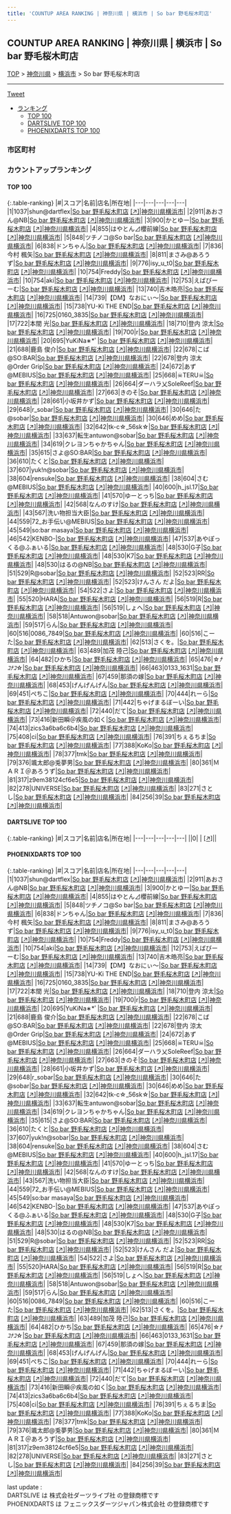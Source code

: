 ```yaml
---
title: 'COUNTUP AREA RANKING | 神奈川県 | 横浜市 | So bar 野毛桜木町店'
---
```

## COUNTUP AREA RANKING | 神奈川県 | 横浜市 | So bar 野毛桜木町店

[TOP](/darts/rank/) > [神奈川県](/darts/rank/神奈川県/) > [横浜市](/darts/rank/神奈川県/横浜市/) > So bar 野毛桜木町店

___

<a href="https://twitter.com/share?ref_src=twsrc%5Etfw" data-text="COUNTUP AREA RANKING | 神奈川県横浜市So bar 野毛桜木町店" class="twitter-share-button" data-hashtags="DARTSLIVE,PHOENIXDARTS,darts,ダーツ" data-show-count="false">Tweet</a>

* [ランキング](#カウントアップランキング)
    * [TOP 100](#top-100)
    * [DARTSLIVE TOP 100](#dartslive-top-100)
    * [PHOENIXDARTS TOP 100](#phoenixdarts-top-100)

### 市区町村

<ul>

</ul>

### カウントアップランキング

#### TOP 100



{:.table-ranking}
|#|スコア|名前|店名|所在地|
|---|---|---|---|---|
|1|1037|<span class="rank-name-pd">shun@dartflex</span>|<a href="/darts/rank/shops/92137.html">So bar 野毛桜木町店</a> <a href="https://vs.phoenixdarts.com/jp/shop/shopDetailInfo/s_92137?s_seq=92137">[↗]</a>|<a href="/darts/rank/神奈川県/横浜市">神奈川県横浜市</a>|
|2|911|<span class="rank-name-pd">あおさん@NB</span>|<a href="/darts/rank/shops/92137.html">So bar 野毛桜木町店</a> <a href="https://vs.phoenixdarts.com/jp/shop/shopDetailInfo/s_92137?s_seq=92137">[↗]</a>|<a href="/darts/rank/神奈川県/横浜市">神奈川県横浜市</a>|
|3|900|<span class="rank-name-pd">かとゆー</span>|<a href="/darts/rank/shops/92137.html">So bar 野毛桜木町店</a> <a href="https://vs.phoenixdarts.com/jp/shop/shopDetailInfo/s_92137?s_seq=92137">[↗]</a>|<a href="/darts/rank/神奈川県/横浜市">神奈川県横浜市</a>|
|4|855|<span class="rank-name-pd">はやとん⊿櫻前線</span>|<a href="/darts/rank/shops/92137.html">So bar 野毛桜木町店</a> <a href="https://vs.phoenixdarts.com/jp/shop/shopDetailInfo/s_92137?s_seq=92137">[↗]</a>|<a href="/darts/rank/神奈川県/横浜市">神奈川県横浜市</a>|
|5|848|<span class="rank-name-pd">ツチノコ@So bar</span>|<a href="/darts/rank/shops/92137.html">So bar 野毛桜木町店</a> <a href="https://vs.phoenixdarts.com/jp/shop/shopDetailInfo/s_92137?s_seq=92137">[↗]</a>|<a href="/darts/rank/神奈川県/横浜市">神奈川県横浜市</a>|
|6|838|<span class="rank-name-pd">ドンちゃん</span>|<a href="/darts/rank/shops/92137.html">So bar 野毛桜木町店</a> <a href="https://vs.phoenixdarts.com/jp/shop/shopDetailInfo/s_92137?s_seq=92137">[↗]</a>|<a href="/darts/rank/神奈川県/横浜市">神奈川県横浜市</a>|
|7|836|<span class="rank-name-pd"><span class="pro-icon-pd"></span>今村 楓矢</span>|<a href="/darts/rank/shops/92137.html">So bar 野毛桜木町店</a> <a href="https://vs.phoenixdarts.com/jp/shop/shopDetailInfo/s_92137?s_seq=92137">[↗]</a>|<a href="/darts/rank/神奈川県/横浜市">神奈川県横浜市</a>|
|8|811|<span class="rank-name-pd">まさみ@あろうず</span>|<a href="/darts/rank/shops/92137.html">So bar 野毛桜木町店</a> <a href="https://vs.phoenixdarts.com/jp/shop/shopDetailInfo/s_92137?s_seq=92137">[↗]</a>|<a href="/darts/rank/神奈川県/横浜市">神奈川県横浜市</a>|
|9|776|<span class="rank-name-pd">isy_u_t0</span>|<a href="/darts/rank/shops/92137.html">So bar 野毛桜木町店</a> <a href="https://vs.phoenixdarts.com/jp/shop/shopDetailInfo/s_92137?s_seq=92137">[↗]</a>|<a href="/darts/rank/神奈川県/横浜市">神奈川県横浜市</a>|
|10|754|<span class="rank-name-pd">Freddy</span>|<a href="/darts/rank/shops/92137.html">So bar 野毛桜木町店</a> <a href="https://vs.phoenixdarts.com/jp/shop/shopDetailInfo/s_92137?s_seq=92137">[↗]</a>|<a href="/darts/rank/神奈川県/横浜市">神奈川県横浜市</a>|
|10|754|<span class="rank-name-pd">aki</span>|<a href="/darts/rank/shops/92137.html">So bar 野毛桜木町店</a> <a href="https://vs.phoenixdarts.com/jp/shop/shopDetailInfo/s_92137?s_seq=92137">[↗]</a>|<a href="/darts/rank/神奈川県/横浜市">神奈川県横浜市</a>|
|12|753|<span class="rank-name-pd">えばびーーむ</span>|<a href="/darts/rank/shops/92137.html">So bar 野毛桜木町店</a> <a href="https://vs.phoenixdarts.com/jp/shop/shopDetailInfo/s_92137?s_seq=92137">[↗]</a>|<a href="/darts/rank/神奈川県/横浜市">神奈川県横浜市</a>|
|13|740|<span class="rank-name-pd">吉木皓亮</span>|<a href="/darts/rank/shops/92137.html">So bar 野毛桜木町店</a> <a href="https://vs.phoenixdarts.com/jp/shop/shopDetailInfo/s_92137?s_seq=92137">[↗]</a>|<a href="/darts/rank/神奈川県/横浜市">神奈川県横浜市</a>|
|14|739|<span class="rank-name-pd">【DM】なおにぃ～</span>|<a href="/darts/rank/shops/92137.html">So bar 野毛桜木町店</a> <a href="https://vs.phoenixdarts.com/jp/shop/shopDetailInfo/s_92137?s_seq=92137">[↗]</a>|<a href="/darts/rank/神奈川県/横浜市">神奈川県横浜市</a>|
|15|738|<span class="rank-name-pd">YU-Ki THE END</span>|<a href="/darts/rank/shops/92137.html">So bar 野毛桜木町店</a> <a href="https://vs.phoenixdarts.com/jp/shop/shopDetailInfo/s_92137?s_seq=92137">[↗]</a>|<a href="/darts/rank/神奈川県/横浜市">神奈川県横浜市</a>|
|16|725|<span class="rank-name-pd">0160_3835</span>|<a href="/darts/rank/shops/92137.html">So bar 野毛桜木町店</a> <a href="https://vs.phoenixdarts.com/jp/shop/shopDetailInfo/s_92137?s_seq=92137">[↗]</a>|<a href="/darts/rank/神奈川県/横浜市">神奈川県横浜市</a>|
|17|722|<span class="rank-name-pd"><span class="pro-icon-pd"></span>本間 光</span>|<a href="/darts/rank/shops/92137.html">So bar 野毛桜木町店</a> <a href="https://vs.phoenixdarts.com/jp/shop/shopDetailInfo/s_92137?s_seq=92137">[↗]</a>|<a href="/darts/rank/神奈川県/横浜市">神奈川県横浜市</a>|
|18|710|<span class="rank-name-pd"><span class="pro-icon-pd"></span>登内 涼太</span>|<a href="/darts/rank/shops/92137.html">So bar 野毛桜木町店</a> <a href="https://vs.phoenixdarts.com/jp/shop/shopDetailInfo/s_92137?s_seq=92137">[↗]</a>|<a href="/darts/rank/神奈川県/横浜市">神奈川県横浜市</a>|
|19|700|<span class="rank-name-pd">r</span>|<a href="/darts/rank/shops/92137.html">So bar 野毛桜木町店</a> <a href="https://vs.phoenixdarts.com/jp/shop/shopDetailInfo/s_92137?s_seq=92137">[↗]</a>|<a href="/darts/rank/神奈川県/横浜市">神奈川県横浜市</a>|
|20|695|<span class="rank-name-pd">YuKiNa∗*ﾟ</span>|<a href="/darts/rank/shops/92137.html">So bar 野毛桜木町店</a> <a href="https://vs.phoenixdarts.com/jp/shop/shopDetailInfo/s_92137?s_seq=92137">[↗]</a>|<a href="/darts/rank/神奈川県/横浜市">神奈川県横浜市</a>|
|21|688|<span class="rank-name-pd"><span class="pro-icon-pd"></span>鹿島 俊介</span>|<a href="/darts/rank/shops/92137.html">So bar 野毛桜木町店</a> <a href="https://vs.phoenixdarts.com/jp/shop/shopDetailInfo/s_92137?s_seq=92137">[↗]</a>|<a href="/darts/rank/神奈川県/横浜市">神奈川県横浜市</a>|
|22|678|<span class="rank-name-pd">こば@SO:BAR</span>|<a href="/darts/rank/shops/92137.html">So bar 野毛桜木町店</a> <a href="https://vs.phoenixdarts.com/jp/shop/shopDetailInfo/s_92137?s_seq=92137">[↗]</a>|<a href="/darts/rank/神奈川県/横浜市">神奈川県横浜市</a>|
|22|678|<span class="rank-name-pd">登内 涼太@Order Grip</span>|<a href="/darts/rank/shops/92137.html">So bar 野毛桜木町店</a> <a href="https://vs.phoenixdarts.com/jp/shop/shopDetailInfo/s_92137?s_seq=92137">[↗]</a>|<a href="/darts/rank/神奈川県/横浜市">神奈川県横浜市</a>|
|24|672|<span class="rank-name-pd">あず@MEBIUS</span>|<a href="/darts/rank/shops/92137.html">So bar 野毛桜木町店</a> <a href="https://vs.phoenixdarts.com/jp/shop/shopDetailInfo/s_92137?s_seq=92137">[↗]</a>|<a href="/darts/rank/神奈川県/横浜市">神奈川県横浜市</a>|
|25|668|<span class="rank-name-pd">☠TERU☠</span>|<a href="/darts/rank/shops/92137.html">So bar 野毛桜木町店</a> <a href="https://vs.phoenixdarts.com/jp/shop/shopDetailInfo/s_92137?s_seq=92137">[↗]</a>|<a href="/darts/rank/神奈川県/横浜市">神奈川県横浜市</a>|
|26|664|<span class="rank-name-pd">ダーハラ乂SoleReef</span>|<a href="/darts/rank/shops/92137.html">So bar 野毛桜木町店</a> <a href="https://vs.phoenixdarts.com/jp/shop/shopDetailInfo/s_92137?s_seq=92137">[↗]</a>|<a href="/darts/rank/神奈川県/横浜市">神奈川県横浜市</a>|
|27|663|<span class="rank-name-pd">きのそ</span>|<a href="/darts/rank/shops/92137.html">So bar 野毛桜木町店</a> <a href="https://vs.phoenixdarts.com/jp/shop/shopDetailInfo/s_92137?s_seq=92137">[↗]</a>|<a href="/darts/rank/神奈川県/横浜市">神奈川県横浜市</a>|
|28|661|<span class="rank-name-pd">小坂井かず</span>|<a href="/darts/rank/shops/92137.html">So bar 野毛桜木町店</a> <a href="https://vs.phoenixdarts.com/jp/shop/shopDetailInfo/s_92137?s_seq=92137">[↗]</a>|<a href="/darts/rank/神奈川県/横浜市">神奈川県横浜市</a>|
|29|648|<span class="rank-name-pd">r_sobar</span>|<a href="/darts/rank/shops/92137.html">So bar 野毛桜木町店</a> <a href="https://vs.phoenixdarts.com/jp/shop/shopDetailInfo/s_92137?s_seq=92137">[↗]</a>|<a href="/darts/rank/神奈川県/横浜市">神奈川県横浜市</a>|
|30|646|<span class="rank-name-pd">た@sobar</span>|<a href="/darts/rank/shops/92137.html">So bar 野毛桜木町店</a> <a href="https://vs.phoenixdarts.com/jp/shop/shopDetailInfo/s_92137?s_seq=92137">[↗]</a>|<a href="/darts/rank/神奈川県/横浜市">神奈川県横浜市</a>|
|30|646|<span class="rank-name-pd">めめ</span>|<a href="/darts/rank/shops/92137.html">So bar 野毛桜木町店</a> <a href="https://vs.phoenixdarts.com/jp/shop/shopDetailInfo/s_92137?s_seq=92137">[↗]</a>|<a href="/darts/rank/神奈川県/横浜市">神奈川県横浜市</a>|
|32|642|<span class="rank-name-pd">tk-c☆_56sk☆</span>|<a href="/darts/rank/shops/92137.html">So bar 野毛桜木町店</a> <a href="https://vs.phoenixdarts.com/jp/shop/shopDetailInfo/s_92137?s_seq=92137">[↗]</a>|<a href="/darts/rank/神奈川県/横浜市">神奈川県横浜市</a>|
|33|637|<span class="rank-name-pd">転生antuwon@sobar</span>|<a href="/darts/rank/shops/92137.html">So bar 野毛桜木町店</a> <a href="https://vs.phoenixdarts.com/jp/shop/shopDetailInfo/s_92137?s_seq=92137">[↗]</a>|<a href="/darts/rank/神奈川県/横浜市">神奈川県横浜市</a>|
|34|619|<span class="rank-name-pd">クレヨンちゃかちゃん</span>|<a href="/darts/rank/shops/92137.html">So bar 野毛桜木町店</a> <a href="https://vs.phoenixdarts.com/jp/shop/shopDetailInfo/s_92137?s_seq=92137">[↗]</a>|<a href="/darts/rank/神奈川県/横浜市">神奈川県横浜市</a>|
|35|615|<span class="rank-name-pd">さよ@SO:BAR</span>|<a href="/darts/rank/shops/92137.html">So bar 野毛桜木町店</a> <a href="https://vs.phoenixdarts.com/jp/shop/shopDetailInfo/s_92137?s_seq=92137">[↗]</a>|<a href="/darts/rank/神奈川県/横浜市">神奈川県横浜市</a>|
|36|610|<span class="rank-name-pd">たくと</span>|<a href="/darts/rank/shops/92137.html">So bar 野毛桜木町店</a> <a href="https://vs.phoenixdarts.com/jp/shop/shopDetailInfo/s_92137?s_seq=92137">[↗]</a>|<a href="/darts/rank/神奈川県/横浜市">神奈川県横浜市</a>|
|37|607|<span class="rank-name-pd">yuk!n@sobar</span>|<a href="/darts/rank/shops/92137.html">So bar 野毛桜木町店</a> <a href="https://vs.phoenixdarts.com/jp/shop/shopDetailInfo/s_92137?s_seq=92137">[↗]</a>|<a href="/darts/rank/神奈川県/横浜市">神奈川県横浜市</a>|
|38|604|<span class="rank-name-pd">rensuke</span>|<a href="/darts/rank/shops/92137.html">So bar 野毛桜木町店</a> <a href="https://vs.phoenixdarts.com/jp/shop/shopDetailInfo/s_92137?s_seq=92137">[↗]</a>|<a href="/darts/rank/神奈川県/横浜市">神奈川県横浜市</a>|
|38|604|<span class="rank-name-pd">さむ@MEBIUS</span>|<a href="/darts/rank/shops/92137.html">So bar 野毛桜木町店</a> <a href="https://vs.phoenixdarts.com/jp/shop/shopDetailInfo/s_92137?s_seq=92137">[↗]</a>|<a href="/darts/rank/神奈川県/横浜市">神奈川県横浜市</a>|
|40|600|<span class="rank-name-pd">h_jsl.17</span>|<a href="/darts/rank/shops/92137.html">So bar 野毛桜木町店</a> <a href="https://vs.phoenixdarts.com/jp/shop/shopDetailInfo/s_92137?s_seq=92137">[↗]</a>|<a href="/darts/rank/神奈川県/横浜市">神奈川県横浜市</a>|
|41|570|<span class="rank-name-pd">ゆーとっち</span>|<a href="/darts/rank/shops/92137.html">So bar 野毛桜木町店</a> <a href="https://vs.phoenixdarts.com/jp/shop/shopDetailInfo/s_92137?s_seq=92137">[↗]</a>|<a href="/darts/rank/神奈川県/横浜市">神奈川県横浜市</a>|
|42|568|<span class="rank-name-pd">なんのすけ</span>|<a href="/darts/rank/shops/92137.html">So bar 野毛桜木町店</a> <a href="https://vs.phoenixdarts.com/jp/shop/shopDetailInfo/s_92137?s_seq=92137">[↗]</a>|<a href="/darts/rank/神奈川県/横浜市">神奈川県横浜市</a>|
|43|567|<span class="rank-name-pd">洗い物担当大臣</span>|<a href="/darts/rank/shops/92137.html">So bar 野毛桜木町店</a> <a href="https://vs.phoenixdarts.com/jp/shop/shopDetailInfo/s_92137?s_seq=92137">[↗]</a>|<a href="/darts/rank/神奈川県/横浜市">神奈川県横浜市</a>|
|44|559|<span class="rank-name-pd">72_お手伝い@MEBIUS</span>|<a href="/darts/rank/shops/92137.html">So bar 野毛桜木町店</a> <a href="https://vs.phoenixdarts.com/jp/shop/shopDetailInfo/s_92137?s_seq=92137">[↗]</a>|<a href="/darts/rank/神奈川県/横浜市">神奈川県横浜市</a>|
|45|549|<span class="rank-name-pd">so:bar masaya</span>|<a href="/darts/rank/shops/92137.html">So bar 野毛桜木町店</a> <a href="https://vs.phoenixdarts.com/jp/shop/shopDetailInfo/s_92137?s_seq=92137">[↗]</a>|<a href="/darts/rank/神奈川県/横浜市">神奈川県横浜市</a>|
|46|542|<span class="rank-name-pd">KENBO-</span>|<a href="/darts/rank/shops/92137.html">So bar 野毛桜木町店</a> <a href="https://vs.phoenixdarts.com/jp/shop/shopDetailInfo/s_92137?s_seq=92137">[↗]</a>|<a href="/darts/rank/神奈川県/横浜市">神奈川県横浜市</a>|
|47|537|<span class="rank-name-pd">あやぽっくる@ふぁいる</span>|<a href="/darts/rank/shops/92137.html">So bar 野毛桜木町店</a> <a href="https://vs.phoenixdarts.com/jp/shop/shopDetailInfo/s_92137?s_seq=92137">[↗]</a>|<a href="/darts/rank/神奈川県/横浜市">神奈川県横浜市</a>|
|48|530|<span class="rank-name-pd">G子</span>|<a href="/darts/rank/shops/92137.html">So bar 野毛桜木町店</a> <a href="https://vs.phoenixdarts.com/jp/shop/shopDetailInfo/s_92137?s_seq=92137">[↗]</a>|<a href="/darts/rank/神奈川県/横浜市">神奈川県横浜市</a>|
|48|530|<span class="rank-name-pd">K7</span>|<a href="/darts/rank/shops/92137.html">So bar 野毛桜木町店</a> <a href="https://vs.phoenixdarts.com/jp/shop/shopDetailInfo/s_92137?s_seq=92137">[↗]</a>|<a href="/darts/rank/神奈川県/横浜市">神奈川県横浜市</a>|
|48|530|<span class="rank-name-pd">はるの@NB</span>|<a href="/darts/rank/shops/92137.html">So bar 野毛桜木町店</a> <a href="https://vs.phoenixdarts.com/jp/shop/shopDetailInfo/s_92137?s_seq=92137">[↗]</a>|<a href="/darts/rank/神奈川県/横浜市">神奈川県横浜市</a>|
|51|529|<span class="rank-name-pd">R@sobar</span>|<a href="/darts/rank/shops/92137.html">So bar 野毛桜木町店</a> <a href="https://vs.phoenixdarts.com/jp/shop/shopDetailInfo/s_92137?s_seq=92137">[↗]</a>|<a href="/darts/rank/神奈川県/横浜市">神奈川県横浜市</a>|
|52|523|<span class="rank-name-pd">RR</span>|<a href="/darts/rank/shops/92137.html">So bar 野毛桜木町店</a> <a href="https://vs.phoenixdarts.com/jp/shop/shopDetailInfo/s_92137?s_seq=92137">[↗]</a>|<a href="/darts/rank/神奈川県/横浜市">神奈川県横浜市</a>|
|52|523|<span class="rank-name-pd">けんさん だよ</span>|<a href="/darts/rank/shops/92137.html">So bar 野毛桜木町店</a> <a href="https://vs.phoenixdarts.com/jp/shop/shopDetailInfo/s_92137?s_seq=92137">[↗]</a>|<a href="/darts/rank/神奈川県/横浜市">神奈川県横浜市</a>|
|54|522|<span class="rank-name-pd">さよ</span>|<a href="/darts/rank/shops/92137.html">So bar 野毛桜木町店</a> <a href="https://vs.phoenixdarts.com/jp/shop/shopDetailInfo/s_92137?s_seq=92137">[↗]</a>|<a href="/darts/rank/神奈川県/横浜市">神奈川県横浜市</a>|
|55|520|<span class="rank-name-pd">HARA</span>|<a href="/darts/rank/shops/92137.html">So bar 野毛桜木町店</a> <a href="https://vs.phoenixdarts.com/jp/shop/shopDetailInfo/s_92137?s_seq=92137">[↗]</a>|<a href="/darts/rank/神奈川県/横浜市">神奈川県横浜市</a>|
|56|519|<span class="rank-name-pd">R</span>|<a href="/darts/rank/shops/92137.html">So bar 野毛桜木町店</a> <a href="https://vs.phoenixdarts.com/jp/shop/shopDetailInfo/s_92137?s_seq=92137">[↗]</a>|<a href="/darts/rank/神奈川県/横浜市">神奈川県横浜市</a>|
|56|519|<span class="rank-name-pd">しょへ</span>|<a href="/darts/rank/shops/92137.html">So bar 野毛桜木町店</a> <a href="https://vs.phoenixdarts.com/jp/shop/shopDetailInfo/s_92137?s_seq=92137">[↗]</a>|<a href="/darts/rank/神奈川県/横浜市">神奈川県横浜市</a>|
|58|518|<span class="rank-name-pd">Antuwon@sobar</span>|<a href="/darts/rank/shops/92137.html">So bar 野毛桜木町店</a> <a href="https://vs.phoenixdarts.com/jp/shop/shopDetailInfo/s_92137?s_seq=92137">[↗]</a>|<a href="/darts/rank/神奈川県/横浜市">神奈川県横浜市</a>|
|59|517|<span class="rank-name-pd">らん</span>|<a href="/darts/rank/shops/92137.html">So bar 野毛桜木町店</a> <a href="https://vs.phoenixdarts.com/jp/shop/shopDetailInfo/s_92137?s_seq=92137">[↗]</a>|<a href="/darts/rank/神奈川県/横浜市">神奈川県横浜市</a>|
|60|516|<span class="rank-name-pd">0086_7849</span>|<a href="/darts/rank/shops/92137.html">So bar 野毛桜木町店</a> <a href="https://vs.phoenixdarts.com/jp/shop/shopDetailInfo/s_92137?s_seq=92137">[↗]</a>|<a href="/darts/rank/神奈川県/横浜市">神奈川県横浜市</a>|
|60|516|<span class="rank-name-pd">こーた</span>|<a href="/darts/rank/shops/92137.html">So bar 野毛桜木町店</a> <a href="https://vs.phoenixdarts.com/jp/shop/shopDetailInfo/s_92137?s_seq=92137">[↗]</a>|<a href="/darts/rank/神奈川県/横浜市">神奈川県横浜市</a>|
|62|513|<span class="rank-name-pd">さくを。</span>|<a href="/darts/rank/shops/92137.html">So bar 野毛桜木町店</a> <a href="https://vs.phoenixdarts.com/jp/shop/shopDetailInfo/s_92137?s_seq=92137">[↗]</a>|<a href="/darts/rank/神奈川県/横浜市">神奈川県横浜市</a>|
|63|489|<span class="rank-name-pd"><span class="pro-icon-pd"></span>加茂 陸己</span>|<a href="/darts/rank/shops/92137.html">So bar 野毛桜木町店</a> <a href="https://vs.phoenixdarts.com/jp/shop/shopDetailInfo/s_92137?s_seq=92137">[↗]</a>|<a href="/darts/rank/神奈川県/横浜市">神奈川県横浜市</a>|
|64|482|<span class="rank-name-pd">ひかち</span>|<a href="/darts/rank/shops/92137.html">So bar 野毛桜木町店</a> <a href="https://vs.phoenixdarts.com/jp/shop/shopDetailInfo/s_92137?s_seq=92137">[↗]</a>|<a href="/darts/rank/神奈川県/横浜市">神奈川県横浜市</a>|
|65|476|<span class="rank-name-pd">☆*ﾅｺﾅｺ*☆</span>|<a href="/darts/rank/shops/92137.html">So bar 野毛桜木町店</a> <a href="https://vs.phoenixdarts.com/jp/shop/shopDetailInfo/s_92137?s_seq=92137">[↗]</a>|<a href="/darts/rank/神奈川県/横浜市">神奈川県横浜市</a>|
|66|463|<span class="rank-name-pd">0133_1631</span>|<a href="/darts/rank/shops/92137.html">So bar 野毛桜木町店</a> <a href="https://vs.phoenixdarts.com/jp/shop/shopDetailInfo/s_92137?s_seq=92137">[↗]</a>|<a href="/darts/rank/神奈川県/横浜市">神奈川県横浜市</a>|
|67|459|<span class="rank-name-pd">那須の嫁</span>|<a href="/darts/rank/shops/92137.html">So bar 野毛桜木町店</a> <a href="https://vs.phoenixdarts.com/jp/shop/shopDetailInfo/s_92137?s_seq=92137">[↗]</a>|<a href="/darts/rank/神奈川県/横浜市">神奈川県横浜市</a>|
|68|453|<span class="rank-name-pd">げんげんげん</span>|<a href="/darts/rank/shops/92137.html">So bar 野毛桜木町店</a> <a href="https://vs.phoenixdarts.com/jp/shop/shopDetailInfo/s_92137?s_seq=92137">[↗]</a>|<a href="/darts/rank/神奈川県/横浜市">神奈川県横浜市</a>|
|69|451|<span class="rank-name-pd">ぺちこ</span>|<a href="/darts/rank/shops/92137.html">So bar 野毛桜木町店</a> <a href="https://vs.phoenixdarts.com/jp/shop/shopDetailInfo/s_92137?s_seq=92137">[↗]</a>|<a href="/darts/rank/神奈川県/横浜市">神奈川県横浜市</a>|
|70|444|<span class="rank-name-pd">れーら</span>|<a href="/darts/rank/shops/92137.html">So bar 野毛桜木町店</a> <a href="https://vs.phoenixdarts.com/jp/shop/shopDetailInfo/s_92137?s_seq=92137">[↗]</a>|<a href="/darts/rank/神奈川県/横浜市">神奈川県横浜市</a>|
|71|442|<span class="rank-name-pd">ちゃげまるぼーい</span>|<a href="/darts/rank/shops/92137.html">So bar 野毛桜木町店</a> <a href="https://vs.phoenixdarts.com/jp/shop/shopDetailInfo/s_92137?s_seq=92137">[↗]</a>|<a href="/darts/rank/神奈川県/横浜市">神奈川県横浜市</a>|
|72|440|<span class="rank-name-pd">だて</span>|<a href="/darts/rank/shops/92137.html">So bar 野毛桜木町店</a> <a href="https://vs.phoenixdarts.com/jp/shop/shopDetailInfo/s_92137?s_seq=92137">[↗]</a>|<a href="/darts/rank/神奈川県/横浜市">神奈川県横浜市</a>|
|73|416|<span class="rank-name-pd">新田瞬＠疾風の如く</span>|<a href="/darts/rank/shops/92137.html">So bar 野毛桜木町店</a> <a href="https://vs.phoenixdarts.com/jp/shop/shopDetailInfo/s_92137?s_seq=92137">[↗]</a>|<a href="/darts/rank/神奈川県/横浜市">神奈川県横浜市</a>|
|74|413|<span class="rank-name-pd">zics3a6ba6c6b4</span>|<a href="/darts/rank/shops/92137.html">So bar 野毛桜木町店</a> <a href="https://vs.phoenixdarts.com/jp/shop/shopDetailInfo/s_92137?s_seq=92137">[↗]</a>|<a href="/darts/rank/神奈川県/横浜市">神奈川県横浜市</a>|
|75|408|<span class="rank-name-pd">ci</span>|<a href="/darts/rank/shops/92137.html">So bar 野毛桜木町店</a> <a href="https://vs.phoenixdarts.com/jp/shop/shopDetailInfo/s_92137?s_seq=92137">[↗]</a>|<a href="/darts/rank/神奈川県/横浜市">神奈川県横浜市</a>|
|76|391|<span class="rank-name-pd">ちぇるちま</span>|<a href="/darts/rank/shops/92137.html">So bar 野毛桜木町店</a> <a href="https://vs.phoenixdarts.com/jp/shop/shopDetailInfo/s_92137?s_seq=92137">[↗]</a>|<a href="/darts/rank/神奈川県/横浜市">神奈川県横浜市</a>|
|77|388|<span class="rank-name-pd">KoKo</span>|<a href="/darts/rank/shops/92137.html">So bar 野毛桜木町店</a> <a href="https://vs.phoenixdarts.com/jp/shop/shopDetailInfo/s_92137?s_seq=92137">[↗]</a>|<a href="/darts/rank/神奈川県/横浜市">神奈川県横浜市</a>|
|78|377|<span class="rank-name-pd">tmk</span>|<a href="/darts/rank/shops/92137.html">So bar 野毛桜木町店</a> <a href="https://vs.phoenixdarts.com/jp/shop/shopDetailInfo/s_92137?s_seq=92137">[↗]</a>|<a href="/darts/rank/神奈川県/横浜市">神奈川県横浜市</a>|
|79|376|<span class="rank-name-pd">颯太郎@兎夢男</span>|<a href="/darts/rank/shops/92137.html">So bar 野毛桜木町店</a> <a href="https://vs.phoenixdarts.com/jp/shop/shopDetailInfo/s_92137?s_seq=92137">[↗]</a>|<a href="/darts/rank/神奈川県/横浜市">神奈川県横浜市</a>|
|80|361|<span class="rank-name-pd">ＭＡＲＩ＠あろうず</span>|<a href="/darts/rank/shops/92137.html">So bar 野毛桜木町店</a> <a href="https://vs.phoenixdarts.com/jp/shop/shopDetailInfo/s_92137?s_seq=92137">[↗]</a>|<a href="/darts/rank/神奈川県/横浜市">神奈川県横浜市</a>|
|81|317|<span class="rank-name-pd">z9em38124cf6e5</span>|<a href="/darts/rank/shops/92137.html">So bar 野毛桜木町店</a> <a href="https://vs.phoenixdarts.com/jp/shop/shopDetailInfo/s_92137?s_seq=92137">[↗]</a>|<a href="/darts/rank/神奈川県/横浜市">神奈川県横浜市</a>|
|82|278|<span class="rank-name-pd">UNIVERSE</span>|<a href="/darts/rank/shops/92137.html">So bar 野毛桜木町店</a> <a href="https://vs.phoenixdarts.com/jp/shop/shopDetailInfo/s_92137?s_seq=92137">[↗]</a>|<a href="/darts/rank/神奈川県/横浜市">神奈川県横浜市</a>|
|83|271|<span class="rank-name-pd">さとし</span>|<a href="/darts/rank/shops/92137.html">So bar 野毛桜木町店</a> <a href="https://vs.phoenixdarts.com/jp/shop/shopDetailInfo/s_92137?s_seq=92137">[↗]</a>|<a href="/darts/rank/神奈川県/横浜市">神奈川県横浜市</a>|
|84|256|<span class="rank-name-pd">39</span>|<a href="/darts/rank/shops/92137.html">So bar 野毛桜木町店</a> <a href="https://vs.phoenixdarts.com/jp/shop/shopDetailInfo/s_92137?s_seq=92137">[↗]</a>|<a href="/darts/rank/神奈川県/横浜市">神奈川県横浜市</a>|


#### DARTSLIVE TOP 100



{:.table-ranking}
|#|スコア|名前|店名|所在地|
|---|---|---|---|---|
||0|<span class="rank-name-dl"> </span>|<a href="/darts/rank/shops/.html"></a> <a href="">[↗]</a>|<a href="/darts/rank//"></a>|


#### PHOENIXDARTS TOP 100



{:.table-ranking}
|#|スコア|名前|店名|所在地|
|---|---|---|---|---|
|1|1037|<span class="rank-name-pd">shun@dartflex</span>|<a href="/darts/rank/shops/92137.html">So bar 野毛桜木町店</a> <a href="https://vs.phoenixdarts.com/jp/shop/shopDetailInfo/s_92137?s_seq=92137">[↗]</a>|<a href="/darts/rank/神奈川県/横浜市">神奈川県横浜市</a>|
|2|911|<span class="rank-name-pd">あおさん@NB</span>|<a href="/darts/rank/shops/92137.html">So bar 野毛桜木町店</a> <a href="https://vs.phoenixdarts.com/jp/shop/shopDetailInfo/s_92137?s_seq=92137">[↗]</a>|<a href="/darts/rank/神奈川県/横浜市">神奈川県横浜市</a>|
|3|900|<span class="rank-name-pd">かとゆー</span>|<a href="/darts/rank/shops/92137.html">So bar 野毛桜木町店</a> <a href="https://vs.phoenixdarts.com/jp/shop/shopDetailInfo/s_92137?s_seq=92137">[↗]</a>|<a href="/darts/rank/神奈川県/横浜市">神奈川県横浜市</a>|
|4|855|<span class="rank-name-pd">はやとん⊿櫻前線</span>|<a href="/darts/rank/shops/92137.html">So bar 野毛桜木町店</a> <a href="https://vs.phoenixdarts.com/jp/shop/shopDetailInfo/s_92137?s_seq=92137">[↗]</a>|<a href="/darts/rank/神奈川県/横浜市">神奈川県横浜市</a>|
|5|848|<span class="rank-name-pd">ツチノコ@So bar</span>|<a href="/darts/rank/shops/92137.html">So bar 野毛桜木町店</a> <a href="https://vs.phoenixdarts.com/jp/shop/shopDetailInfo/s_92137?s_seq=92137">[↗]</a>|<a href="/darts/rank/神奈川県/横浜市">神奈川県横浜市</a>|
|6|838|<span class="rank-name-pd">ドンちゃん</span>|<a href="/darts/rank/shops/92137.html">So bar 野毛桜木町店</a> <a href="https://vs.phoenixdarts.com/jp/shop/shopDetailInfo/s_92137?s_seq=92137">[↗]</a>|<a href="/darts/rank/神奈川県/横浜市">神奈川県横浜市</a>|
|7|836|<span class="rank-name-pd"><span class="pro-icon-pd"></span>今村 楓矢</span>|<a href="/darts/rank/shops/92137.html">So bar 野毛桜木町店</a> <a href="https://vs.phoenixdarts.com/jp/shop/shopDetailInfo/s_92137?s_seq=92137">[↗]</a>|<a href="/darts/rank/神奈川県/横浜市">神奈川県横浜市</a>|
|8|811|<span class="rank-name-pd">まさみ@あろうず</span>|<a href="/darts/rank/shops/92137.html">So bar 野毛桜木町店</a> <a href="https://vs.phoenixdarts.com/jp/shop/shopDetailInfo/s_92137?s_seq=92137">[↗]</a>|<a href="/darts/rank/神奈川県/横浜市">神奈川県横浜市</a>|
|9|776|<span class="rank-name-pd">isy_u_t0</span>|<a href="/darts/rank/shops/92137.html">So bar 野毛桜木町店</a> <a href="https://vs.phoenixdarts.com/jp/shop/shopDetailInfo/s_92137?s_seq=92137">[↗]</a>|<a href="/darts/rank/神奈川県/横浜市">神奈川県横浜市</a>|
|10|754|<span class="rank-name-pd">Freddy</span>|<a href="/darts/rank/shops/92137.html">So bar 野毛桜木町店</a> <a href="https://vs.phoenixdarts.com/jp/shop/shopDetailInfo/s_92137?s_seq=92137">[↗]</a>|<a href="/darts/rank/神奈川県/横浜市">神奈川県横浜市</a>|
|10|754|<span class="rank-name-pd">aki</span>|<a href="/darts/rank/shops/92137.html">So bar 野毛桜木町店</a> <a href="https://vs.phoenixdarts.com/jp/shop/shopDetailInfo/s_92137?s_seq=92137">[↗]</a>|<a href="/darts/rank/神奈川県/横浜市">神奈川県横浜市</a>|
|12|753|<span class="rank-name-pd">えばびーーむ</span>|<a href="/darts/rank/shops/92137.html">So bar 野毛桜木町店</a> <a href="https://vs.phoenixdarts.com/jp/shop/shopDetailInfo/s_92137?s_seq=92137">[↗]</a>|<a href="/darts/rank/神奈川県/横浜市">神奈川県横浜市</a>|
|13|740|<span class="rank-name-pd">吉木皓亮</span>|<a href="/darts/rank/shops/92137.html">So bar 野毛桜木町店</a> <a href="https://vs.phoenixdarts.com/jp/shop/shopDetailInfo/s_92137?s_seq=92137">[↗]</a>|<a href="/darts/rank/神奈川県/横浜市">神奈川県横浜市</a>|
|14|739|<span class="rank-name-pd">【DM】なおにぃ～</span>|<a href="/darts/rank/shops/92137.html">So bar 野毛桜木町店</a> <a href="https://vs.phoenixdarts.com/jp/shop/shopDetailInfo/s_92137?s_seq=92137">[↗]</a>|<a href="/darts/rank/神奈川県/横浜市">神奈川県横浜市</a>|
|15|738|<span class="rank-name-pd">YU-Ki THE END</span>|<a href="/darts/rank/shops/92137.html">So bar 野毛桜木町店</a> <a href="https://vs.phoenixdarts.com/jp/shop/shopDetailInfo/s_92137?s_seq=92137">[↗]</a>|<a href="/darts/rank/神奈川県/横浜市">神奈川県横浜市</a>|
|16|725|<span class="rank-name-pd">0160_3835</span>|<a href="/darts/rank/shops/92137.html">So bar 野毛桜木町店</a> <a href="https://vs.phoenixdarts.com/jp/shop/shopDetailInfo/s_92137?s_seq=92137">[↗]</a>|<a href="/darts/rank/神奈川県/横浜市">神奈川県横浜市</a>|
|17|722|<span class="rank-name-pd"><span class="pro-icon-pd"></span>本間 光</span>|<a href="/darts/rank/shops/92137.html">So bar 野毛桜木町店</a> <a href="https://vs.phoenixdarts.com/jp/shop/shopDetailInfo/s_92137?s_seq=92137">[↗]</a>|<a href="/darts/rank/神奈川県/横浜市">神奈川県横浜市</a>|
|18|710|<span class="rank-name-pd"><span class="pro-icon-pd"></span>登内 涼太</span>|<a href="/darts/rank/shops/92137.html">So bar 野毛桜木町店</a> <a href="https://vs.phoenixdarts.com/jp/shop/shopDetailInfo/s_92137?s_seq=92137">[↗]</a>|<a href="/darts/rank/神奈川県/横浜市">神奈川県横浜市</a>|
|19|700|<span class="rank-name-pd">r</span>|<a href="/darts/rank/shops/92137.html">So bar 野毛桜木町店</a> <a href="https://vs.phoenixdarts.com/jp/shop/shopDetailInfo/s_92137?s_seq=92137">[↗]</a>|<a href="/darts/rank/神奈川県/横浜市">神奈川県横浜市</a>|
|20|695|<span class="rank-name-pd">YuKiNa∗*ﾟ</span>|<a href="/darts/rank/shops/92137.html">So bar 野毛桜木町店</a> <a href="https://vs.phoenixdarts.com/jp/shop/shopDetailInfo/s_92137?s_seq=92137">[↗]</a>|<a href="/darts/rank/神奈川県/横浜市">神奈川県横浜市</a>|
|21|688|<span class="rank-name-pd"><span class="pro-icon-pd"></span>鹿島 俊介</span>|<a href="/darts/rank/shops/92137.html">So bar 野毛桜木町店</a> <a href="https://vs.phoenixdarts.com/jp/shop/shopDetailInfo/s_92137?s_seq=92137">[↗]</a>|<a href="/darts/rank/神奈川県/横浜市">神奈川県横浜市</a>|
|22|678|<span class="rank-name-pd">こば@SO:BAR</span>|<a href="/darts/rank/shops/92137.html">So bar 野毛桜木町店</a> <a href="https://vs.phoenixdarts.com/jp/shop/shopDetailInfo/s_92137?s_seq=92137">[↗]</a>|<a href="/darts/rank/神奈川県/横浜市">神奈川県横浜市</a>|
|22|678|<span class="rank-name-pd">登内 涼太@Order Grip</span>|<a href="/darts/rank/shops/92137.html">So bar 野毛桜木町店</a> <a href="https://vs.phoenixdarts.com/jp/shop/shopDetailInfo/s_92137?s_seq=92137">[↗]</a>|<a href="/darts/rank/神奈川県/横浜市">神奈川県横浜市</a>|
|24|672|<span class="rank-name-pd">あず@MEBIUS</span>|<a href="/darts/rank/shops/92137.html">So bar 野毛桜木町店</a> <a href="https://vs.phoenixdarts.com/jp/shop/shopDetailInfo/s_92137?s_seq=92137">[↗]</a>|<a href="/darts/rank/神奈川県/横浜市">神奈川県横浜市</a>|
|25|668|<span class="rank-name-pd">☠TERU☠</span>|<a href="/darts/rank/shops/92137.html">So bar 野毛桜木町店</a> <a href="https://vs.phoenixdarts.com/jp/shop/shopDetailInfo/s_92137?s_seq=92137">[↗]</a>|<a href="/darts/rank/神奈川県/横浜市">神奈川県横浜市</a>|
|26|664|<span class="rank-name-pd">ダーハラ乂SoleReef</span>|<a href="/darts/rank/shops/92137.html">So bar 野毛桜木町店</a> <a href="https://vs.phoenixdarts.com/jp/shop/shopDetailInfo/s_92137?s_seq=92137">[↗]</a>|<a href="/darts/rank/神奈川県/横浜市">神奈川県横浜市</a>|
|27|663|<span class="rank-name-pd">きのそ</span>|<a href="/darts/rank/shops/92137.html">So bar 野毛桜木町店</a> <a href="https://vs.phoenixdarts.com/jp/shop/shopDetailInfo/s_92137?s_seq=92137">[↗]</a>|<a href="/darts/rank/神奈川県/横浜市">神奈川県横浜市</a>|
|28|661|<span class="rank-name-pd">小坂井かず</span>|<a href="/darts/rank/shops/92137.html">So bar 野毛桜木町店</a> <a href="https://vs.phoenixdarts.com/jp/shop/shopDetailInfo/s_92137?s_seq=92137">[↗]</a>|<a href="/darts/rank/神奈川県/横浜市">神奈川県横浜市</a>|
|29|648|<span class="rank-name-pd">r_sobar</span>|<a href="/darts/rank/shops/92137.html">So bar 野毛桜木町店</a> <a href="https://vs.phoenixdarts.com/jp/shop/shopDetailInfo/s_92137?s_seq=92137">[↗]</a>|<a href="/darts/rank/神奈川県/横浜市">神奈川県横浜市</a>|
|30|646|<span class="rank-name-pd">た@sobar</span>|<a href="/darts/rank/shops/92137.html">So bar 野毛桜木町店</a> <a href="https://vs.phoenixdarts.com/jp/shop/shopDetailInfo/s_92137?s_seq=92137">[↗]</a>|<a href="/darts/rank/神奈川県/横浜市">神奈川県横浜市</a>|
|30|646|<span class="rank-name-pd">めめ</span>|<a href="/darts/rank/shops/92137.html">So bar 野毛桜木町店</a> <a href="https://vs.phoenixdarts.com/jp/shop/shopDetailInfo/s_92137?s_seq=92137">[↗]</a>|<a href="/darts/rank/神奈川県/横浜市">神奈川県横浜市</a>|
|32|642|<span class="rank-name-pd">tk-c☆_56sk☆</span>|<a href="/darts/rank/shops/92137.html">So bar 野毛桜木町店</a> <a href="https://vs.phoenixdarts.com/jp/shop/shopDetailInfo/s_92137?s_seq=92137">[↗]</a>|<a href="/darts/rank/神奈川県/横浜市">神奈川県横浜市</a>|
|33|637|<span class="rank-name-pd">転生antuwon@sobar</span>|<a href="/darts/rank/shops/92137.html">So bar 野毛桜木町店</a> <a href="https://vs.phoenixdarts.com/jp/shop/shopDetailInfo/s_92137?s_seq=92137">[↗]</a>|<a href="/darts/rank/神奈川県/横浜市">神奈川県横浜市</a>|
|34|619|<span class="rank-name-pd">クレヨンちゃかちゃん</span>|<a href="/darts/rank/shops/92137.html">So bar 野毛桜木町店</a> <a href="https://vs.phoenixdarts.com/jp/shop/shopDetailInfo/s_92137?s_seq=92137">[↗]</a>|<a href="/darts/rank/神奈川県/横浜市">神奈川県横浜市</a>|
|35|615|<span class="rank-name-pd">さよ@SO:BAR</span>|<a href="/darts/rank/shops/92137.html">So bar 野毛桜木町店</a> <a href="https://vs.phoenixdarts.com/jp/shop/shopDetailInfo/s_92137?s_seq=92137">[↗]</a>|<a href="/darts/rank/神奈川県/横浜市">神奈川県横浜市</a>|
|36|610|<span class="rank-name-pd">たくと</span>|<a href="/darts/rank/shops/92137.html">So bar 野毛桜木町店</a> <a href="https://vs.phoenixdarts.com/jp/shop/shopDetailInfo/s_92137?s_seq=92137">[↗]</a>|<a href="/darts/rank/神奈川県/横浜市">神奈川県横浜市</a>|
|37|607|<span class="rank-name-pd">yuk!n@sobar</span>|<a href="/darts/rank/shops/92137.html">So bar 野毛桜木町店</a> <a href="https://vs.phoenixdarts.com/jp/shop/shopDetailInfo/s_92137?s_seq=92137">[↗]</a>|<a href="/darts/rank/神奈川県/横浜市">神奈川県横浜市</a>|
|38|604|<span class="rank-name-pd">rensuke</span>|<a href="/darts/rank/shops/92137.html">So bar 野毛桜木町店</a> <a href="https://vs.phoenixdarts.com/jp/shop/shopDetailInfo/s_92137?s_seq=92137">[↗]</a>|<a href="/darts/rank/神奈川県/横浜市">神奈川県横浜市</a>|
|38|604|<span class="rank-name-pd">さむ@MEBIUS</span>|<a href="/darts/rank/shops/92137.html">So bar 野毛桜木町店</a> <a href="https://vs.phoenixdarts.com/jp/shop/shopDetailInfo/s_92137?s_seq=92137">[↗]</a>|<a href="/darts/rank/神奈川県/横浜市">神奈川県横浜市</a>|
|40|600|<span class="rank-name-pd">h_jsl.17</span>|<a href="/darts/rank/shops/92137.html">So bar 野毛桜木町店</a> <a href="https://vs.phoenixdarts.com/jp/shop/shopDetailInfo/s_92137?s_seq=92137">[↗]</a>|<a href="/darts/rank/神奈川県/横浜市">神奈川県横浜市</a>|
|41|570|<span class="rank-name-pd">ゆーとっち</span>|<a href="/darts/rank/shops/92137.html">So bar 野毛桜木町店</a> <a href="https://vs.phoenixdarts.com/jp/shop/shopDetailInfo/s_92137?s_seq=92137">[↗]</a>|<a href="/darts/rank/神奈川県/横浜市">神奈川県横浜市</a>|
|42|568|<span class="rank-name-pd">なんのすけ</span>|<a href="/darts/rank/shops/92137.html">So bar 野毛桜木町店</a> <a href="https://vs.phoenixdarts.com/jp/shop/shopDetailInfo/s_92137?s_seq=92137">[↗]</a>|<a href="/darts/rank/神奈川県/横浜市">神奈川県横浜市</a>|
|43|567|<span class="rank-name-pd">洗い物担当大臣</span>|<a href="/darts/rank/shops/92137.html">So bar 野毛桜木町店</a> <a href="https://vs.phoenixdarts.com/jp/shop/shopDetailInfo/s_92137?s_seq=92137">[↗]</a>|<a href="/darts/rank/神奈川県/横浜市">神奈川県横浜市</a>|
|44|559|<span class="rank-name-pd">72_お手伝い@MEBIUS</span>|<a href="/darts/rank/shops/92137.html">So bar 野毛桜木町店</a> <a href="https://vs.phoenixdarts.com/jp/shop/shopDetailInfo/s_92137?s_seq=92137">[↗]</a>|<a href="/darts/rank/神奈川県/横浜市">神奈川県横浜市</a>|
|45|549|<span class="rank-name-pd">so:bar masaya</span>|<a href="/darts/rank/shops/92137.html">So bar 野毛桜木町店</a> <a href="https://vs.phoenixdarts.com/jp/shop/shopDetailInfo/s_92137?s_seq=92137">[↗]</a>|<a href="/darts/rank/神奈川県/横浜市">神奈川県横浜市</a>|
|46|542|<span class="rank-name-pd">KENBO-</span>|<a href="/darts/rank/shops/92137.html">So bar 野毛桜木町店</a> <a href="https://vs.phoenixdarts.com/jp/shop/shopDetailInfo/s_92137?s_seq=92137">[↗]</a>|<a href="/darts/rank/神奈川県/横浜市">神奈川県横浜市</a>|
|47|537|<span class="rank-name-pd">あやぽっくる@ふぁいる</span>|<a href="/darts/rank/shops/92137.html">So bar 野毛桜木町店</a> <a href="https://vs.phoenixdarts.com/jp/shop/shopDetailInfo/s_92137?s_seq=92137">[↗]</a>|<a href="/darts/rank/神奈川県/横浜市">神奈川県横浜市</a>|
|48|530|<span class="rank-name-pd">G子</span>|<a href="/darts/rank/shops/92137.html">So bar 野毛桜木町店</a> <a href="https://vs.phoenixdarts.com/jp/shop/shopDetailInfo/s_92137?s_seq=92137">[↗]</a>|<a href="/darts/rank/神奈川県/横浜市">神奈川県横浜市</a>|
|48|530|<span class="rank-name-pd">K7</span>|<a href="/darts/rank/shops/92137.html">So bar 野毛桜木町店</a> <a href="https://vs.phoenixdarts.com/jp/shop/shopDetailInfo/s_92137?s_seq=92137">[↗]</a>|<a href="/darts/rank/神奈川県/横浜市">神奈川県横浜市</a>|
|48|530|<span class="rank-name-pd">はるの@NB</span>|<a href="/darts/rank/shops/92137.html">So bar 野毛桜木町店</a> <a href="https://vs.phoenixdarts.com/jp/shop/shopDetailInfo/s_92137?s_seq=92137">[↗]</a>|<a href="/darts/rank/神奈川県/横浜市">神奈川県横浜市</a>|
|51|529|<span class="rank-name-pd">R@sobar</span>|<a href="/darts/rank/shops/92137.html">So bar 野毛桜木町店</a> <a href="https://vs.phoenixdarts.com/jp/shop/shopDetailInfo/s_92137?s_seq=92137">[↗]</a>|<a href="/darts/rank/神奈川県/横浜市">神奈川県横浜市</a>|
|52|523|<span class="rank-name-pd">RR</span>|<a href="/darts/rank/shops/92137.html">So bar 野毛桜木町店</a> <a href="https://vs.phoenixdarts.com/jp/shop/shopDetailInfo/s_92137?s_seq=92137">[↗]</a>|<a href="/darts/rank/神奈川県/横浜市">神奈川県横浜市</a>|
|52|523|<span class="rank-name-pd">けんさん だよ</span>|<a href="/darts/rank/shops/92137.html">So bar 野毛桜木町店</a> <a href="https://vs.phoenixdarts.com/jp/shop/shopDetailInfo/s_92137?s_seq=92137">[↗]</a>|<a href="/darts/rank/神奈川県/横浜市">神奈川県横浜市</a>|
|54|522|<span class="rank-name-pd">さよ</span>|<a href="/darts/rank/shops/92137.html">So bar 野毛桜木町店</a> <a href="https://vs.phoenixdarts.com/jp/shop/shopDetailInfo/s_92137?s_seq=92137">[↗]</a>|<a href="/darts/rank/神奈川県/横浜市">神奈川県横浜市</a>|
|55|520|<span class="rank-name-pd">HARA</span>|<a href="/darts/rank/shops/92137.html">So bar 野毛桜木町店</a> <a href="https://vs.phoenixdarts.com/jp/shop/shopDetailInfo/s_92137?s_seq=92137">[↗]</a>|<a href="/darts/rank/神奈川県/横浜市">神奈川県横浜市</a>|
|56|519|<span class="rank-name-pd">R</span>|<a href="/darts/rank/shops/92137.html">So bar 野毛桜木町店</a> <a href="https://vs.phoenixdarts.com/jp/shop/shopDetailInfo/s_92137?s_seq=92137">[↗]</a>|<a href="/darts/rank/神奈川県/横浜市">神奈川県横浜市</a>|
|56|519|<span class="rank-name-pd">しょへ</span>|<a href="/darts/rank/shops/92137.html">So bar 野毛桜木町店</a> <a href="https://vs.phoenixdarts.com/jp/shop/shopDetailInfo/s_92137?s_seq=92137">[↗]</a>|<a href="/darts/rank/神奈川県/横浜市">神奈川県横浜市</a>|
|58|518|<span class="rank-name-pd">Antuwon@sobar</span>|<a href="/darts/rank/shops/92137.html">So bar 野毛桜木町店</a> <a href="https://vs.phoenixdarts.com/jp/shop/shopDetailInfo/s_92137?s_seq=92137">[↗]</a>|<a href="/darts/rank/神奈川県/横浜市">神奈川県横浜市</a>|
|59|517|<span class="rank-name-pd">らん</span>|<a href="/darts/rank/shops/92137.html">So bar 野毛桜木町店</a> <a href="https://vs.phoenixdarts.com/jp/shop/shopDetailInfo/s_92137?s_seq=92137">[↗]</a>|<a href="/darts/rank/神奈川県/横浜市">神奈川県横浜市</a>|
|60|516|<span class="rank-name-pd">0086_7849</span>|<a href="/darts/rank/shops/92137.html">So bar 野毛桜木町店</a> <a href="https://vs.phoenixdarts.com/jp/shop/shopDetailInfo/s_92137?s_seq=92137">[↗]</a>|<a href="/darts/rank/神奈川県/横浜市">神奈川県横浜市</a>|
|60|516|<span class="rank-name-pd">こーた</span>|<a href="/darts/rank/shops/92137.html">So bar 野毛桜木町店</a> <a href="https://vs.phoenixdarts.com/jp/shop/shopDetailInfo/s_92137?s_seq=92137">[↗]</a>|<a href="/darts/rank/神奈川県/横浜市">神奈川県横浜市</a>|
|62|513|<span class="rank-name-pd">さくを。</span>|<a href="/darts/rank/shops/92137.html">So bar 野毛桜木町店</a> <a href="https://vs.phoenixdarts.com/jp/shop/shopDetailInfo/s_92137?s_seq=92137">[↗]</a>|<a href="/darts/rank/神奈川県/横浜市">神奈川県横浜市</a>|
|63|489|<span class="rank-name-pd"><span class="pro-icon-pd"></span>加茂 陸己</span>|<a href="/darts/rank/shops/92137.html">So bar 野毛桜木町店</a> <a href="https://vs.phoenixdarts.com/jp/shop/shopDetailInfo/s_92137?s_seq=92137">[↗]</a>|<a href="/darts/rank/神奈川県/横浜市">神奈川県横浜市</a>|
|64|482|<span class="rank-name-pd">ひかち</span>|<a href="/darts/rank/shops/92137.html">So bar 野毛桜木町店</a> <a href="https://vs.phoenixdarts.com/jp/shop/shopDetailInfo/s_92137?s_seq=92137">[↗]</a>|<a href="/darts/rank/神奈川県/横浜市">神奈川県横浜市</a>|
|65|476|<span class="rank-name-pd">☆*ﾅｺﾅｺ*☆</span>|<a href="/darts/rank/shops/92137.html">So bar 野毛桜木町店</a> <a href="https://vs.phoenixdarts.com/jp/shop/shopDetailInfo/s_92137?s_seq=92137">[↗]</a>|<a href="/darts/rank/神奈川県/横浜市">神奈川県横浜市</a>|
|66|463|<span class="rank-name-pd">0133_1631</span>|<a href="/darts/rank/shops/92137.html">So bar 野毛桜木町店</a> <a href="https://vs.phoenixdarts.com/jp/shop/shopDetailInfo/s_92137?s_seq=92137">[↗]</a>|<a href="/darts/rank/神奈川県/横浜市">神奈川県横浜市</a>|
|67|459|<span class="rank-name-pd">那須の嫁</span>|<a href="/darts/rank/shops/92137.html">So bar 野毛桜木町店</a> <a href="https://vs.phoenixdarts.com/jp/shop/shopDetailInfo/s_92137?s_seq=92137">[↗]</a>|<a href="/darts/rank/神奈川県/横浜市">神奈川県横浜市</a>|
|68|453|<span class="rank-name-pd">げんげんげん</span>|<a href="/darts/rank/shops/92137.html">So bar 野毛桜木町店</a> <a href="https://vs.phoenixdarts.com/jp/shop/shopDetailInfo/s_92137?s_seq=92137">[↗]</a>|<a href="/darts/rank/神奈川県/横浜市">神奈川県横浜市</a>|
|69|451|<span class="rank-name-pd">ぺちこ</span>|<a href="/darts/rank/shops/92137.html">So bar 野毛桜木町店</a> <a href="https://vs.phoenixdarts.com/jp/shop/shopDetailInfo/s_92137?s_seq=92137">[↗]</a>|<a href="/darts/rank/神奈川県/横浜市">神奈川県横浜市</a>|
|70|444|<span class="rank-name-pd">れーら</span>|<a href="/darts/rank/shops/92137.html">So bar 野毛桜木町店</a> <a href="https://vs.phoenixdarts.com/jp/shop/shopDetailInfo/s_92137?s_seq=92137">[↗]</a>|<a href="/darts/rank/神奈川県/横浜市">神奈川県横浜市</a>|
|71|442|<span class="rank-name-pd">ちゃげまるぼーい</span>|<a href="/darts/rank/shops/92137.html">So bar 野毛桜木町店</a> <a href="https://vs.phoenixdarts.com/jp/shop/shopDetailInfo/s_92137?s_seq=92137">[↗]</a>|<a href="/darts/rank/神奈川県/横浜市">神奈川県横浜市</a>|
|72|440|<span class="rank-name-pd">だて</span>|<a href="/darts/rank/shops/92137.html">So bar 野毛桜木町店</a> <a href="https://vs.phoenixdarts.com/jp/shop/shopDetailInfo/s_92137?s_seq=92137">[↗]</a>|<a href="/darts/rank/神奈川県/横浜市">神奈川県横浜市</a>|
|73|416|<span class="rank-name-pd">新田瞬＠疾風の如く</span>|<a href="/darts/rank/shops/92137.html">So bar 野毛桜木町店</a> <a href="https://vs.phoenixdarts.com/jp/shop/shopDetailInfo/s_92137?s_seq=92137">[↗]</a>|<a href="/darts/rank/神奈川県/横浜市">神奈川県横浜市</a>|
|74|413|<span class="rank-name-pd">zics3a6ba6c6b4</span>|<a href="/darts/rank/shops/92137.html">So bar 野毛桜木町店</a> <a href="https://vs.phoenixdarts.com/jp/shop/shopDetailInfo/s_92137?s_seq=92137">[↗]</a>|<a href="/darts/rank/神奈川県/横浜市">神奈川県横浜市</a>|
|75|408|<span class="rank-name-pd">ci</span>|<a href="/darts/rank/shops/92137.html">So bar 野毛桜木町店</a> <a href="https://vs.phoenixdarts.com/jp/shop/shopDetailInfo/s_92137?s_seq=92137">[↗]</a>|<a href="/darts/rank/神奈川県/横浜市">神奈川県横浜市</a>|
|76|391|<span class="rank-name-pd">ちぇるちま</span>|<a href="/darts/rank/shops/92137.html">So bar 野毛桜木町店</a> <a href="https://vs.phoenixdarts.com/jp/shop/shopDetailInfo/s_92137?s_seq=92137">[↗]</a>|<a href="/darts/rank/神奈川県/横浜市">神奈川県横浜市</a>|
|77|388|<span class="rank-name-pd">KoKo</span>|<a href="/darts/rank/shops/92137.html">So bar 野毛桜木町店</a> <a href="https://vs.phoenixdarts.com/jp/shop/shopDetailInfo/s_92137?s_seq=92137">[↗]</a>|<a href="/darts/rank/神奈川県/横浜市">神奈川県横浜市</a>|
|78|377|<span class="rank-name-pd">tmk</span>|<a href="/darts/rank/shops/92137.html">So bar 野毛桜木町店</a> <a href="https://vs.phoenixdarts.com/jp/shop/shopDetailInfo/s_92137?s_seq=92137">[↗]</a>|<a href="/darts/rank/神奈川県/横浜市">神奈川県横浜市</a>|
|79|376|<span class="rank-name-pd">颯太郎@兎夢男</span>|<a href="/darts/rank/shops/92137.html">So bar 野毛桜木町店</a> <a href="https://vs.phoenixdarts.com/jp/shop/shopDetailInfo/s_92137?s_seq=92137">[↗]</a>|<a href="/darts/rank/神奈川県/横浜市">神奈川県横浜市</a>|
|80|361|<span class="rank-name-pd">ＭＡＲＩ＠あろうず</span>|<a href="/darts/rank/shops/92137.html">So bar 野毛桜木町店</a> <a href="https://vs.phoenixdarts.com/jp/shop/shopDetailInfo/s_92137?s_seq=92137">[↗]</a>|<a href="/darts/rank/神奈川県/横浜市">神奈川県横浜市</a>|
|81|317|<span class="rank-name-pd">z9em38124cf6e5</span>|<a href="/darts/rank/shops/92137.html">So bar 野毛桜木町店</a> <a href="https://vs.phoenixdarts.com/jp/shop/shopDetailInfo/s_92137?s_seq=92137">[↗]</a>|<a href="/darts/rank/神奈川県/横浜市">神奈川県横浜市</a>|
|82|278|<span class="rank-name-pd">UNIVERSE</span>|<a href="/darts/rank/shops/92137.html">So bar 野毛桜木町店</a> <a href="https://vs.phoenixdarts.com/jp/shop/shopDetailInfo/s_92137?s_seq=92137">[↗]</a>|<a href="/darts/rank/神奈川県/横浜市">神奈川県横浜市</a>|
|83|271|<span class="rank-name-pd">さとし</span>|<a href="/darts/rank/shops/92137.html">So bar 野毛桜木町店</a> <a href="https://vs.phoenixdarts.com/jp/shop/shopDetailInfo/s_92137?s_seq=92137">[↗]</a>|<a href="/darts/rank/神奈川県/横浜市">神奈川県横浜市</a>|
|84|256|<span class="rank-name-pd">39</span>|<a href="/darts/rank/shops/92137.html">So bar 野毛桜木町店</a> <a href="https://vs.phoenixdarts.com/jp/shop/shopDetailInfo/s_92137?s_seq=92137">[↗]</a>|<a href="/darts/rank/神奈川県/横浜市">神奈川県横浜市</a>|


<div class="footer border-top border-gray-light mt-5 pt-3 text-right text-gray">
    last update : <span style="font-weight: italic" id="foot_last_modified"></span><br />
    DARTSLIVE は 株式会社ダーツライブ社 の登録商標です<br />
    PHOENIXDARTS は フェニックスダーツジャパン株式会社 の登録商標です<br />
</div>

<script src="https://cdnjs.cloudflare.com/ajax/libs/jquery.tablesorter/2.31.3/js/jquery.tablesorter.min.js" integrity="sha512-qzgd5cYSZcosqpzpn7zF2ZId8f/8CHmFKZ8j7mU4OUXTNRd5g+ZHBPsgKEwoqxCtdQvExE5LprwwPAgoicguNg==" crossorigin="anonymous" referrerpolicy="no-referrer"></script>
<link rel="stylesheet" href="https://cdnjs.cloudflare.com/ajax/libs/jquery.tablesorter/2.31.3/css/theme.default.min.css" integrity="sha512-wghhOJkjQX0Lh3NSWvNKeZ0ZpNn+SPVXX1Qyc9OCaogADktxrBiBdKGDoqVUOyhStvMBmJQ8ZdMHiR3wuEq8+w==" crossorigin="anonymous" referrerpolicy="no-referrer" />
<script>
$(function() {
    $(".table-ranking").tablesorter({sortList:[[0, 0]]});
    $("#foot_last_modified").text(formatDate(new Date(document.lastModified), 'yyyy-MM-dd HH:mm:ss'));
});
</script>

<script async src="https://platform.twitter.com/widgets.js" charset="utf-8"></script>